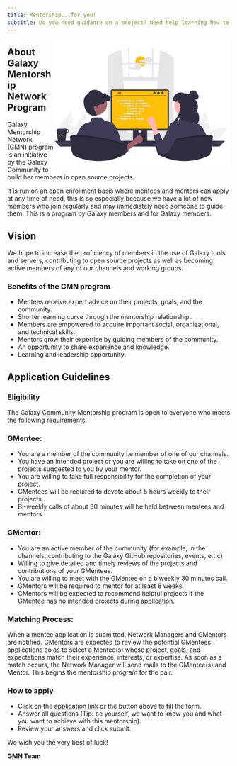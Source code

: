 ```yaml
---
title: Mentorship...for you!
subtitle: Do you need guidance on a project? Need help learning how to contribute to open source? Guidance in settling into the Galaxy ecosystem? More?
---
```


<img src="./assets/images/illustration.png" alt="Illustration." width="400"  align="right" />

## About Galaxy Mentorship Network Program

Galaxy Mentorship Network (GMN) program is an initiative by the Galaxy Community to build her members in open source projects. 

It is run on an open enrollment basis where mentees and mentors can apply at any time of need, this is so especially because we have a lot of new members who join regularly and may immediately need someone to guide them. This is a program by Galaxy members and for Galaxy members.

## Vision

 We hope to increase the proficiency of members in the use of Galaxy tools and servers, contributing to open source projects as well as becoming active members of any of our channels and working groups.

### Benefits of the GMN program

- Mentees receive expert advice on their projects, goals, and the community.
- Shorter learning curve through the mentorship relationship.
- Members are empowered to acquire important social, organizational, and technical skills.
- Mentors grow their expertise by guiding members of the community.
- An opportunity to share experience and knowledge.
- Learning and leadership opportunity.

## Application Guidelines

### Eligibility

The Galaxy Community Mentorship program is open to everyone who meets the following requirements:

### GMentee:

- You are a member of the community i.e member of one of our channels.
- You have an intended project or you are willing to take on one of the projects suggested to you by your mentor.
- You are willing to take full responsibility for the completion of your project.
- GMentees will be required to devote about 5 hours weekly to their projects.
- Bi-weekly calls of about 30 minutes will be held between mentees and mentors.

### GMentor:

- You are an active member of the community (for example, in the channels, contributing to the Galaxy GitHub repositories, events, e.t.c)
- Willing to give detailed and timely reviews of the projects and contributions of your GMentees.
- You are willing to meet with the GMentee on a biweekly 30 minutes call.
- GMentors will be required to mentor for at least 8 weeks.
- GMentors will be expected to recommend helpful projects if the GMentee has no intended projects during application.

### Matching Process:

When a mentee application is submitted, Network Managers and GMentors are notified. GMentors are expected to review the potential GMentees' applications so as to select a Mentee(s) whose project, goals, and expectations match their experience, interests, or expertise.
As soon as a match occurs, the Network Manager will send mails to the GMentee(s) and Mentor. This begins the mentorship program for the pair.

### How to apply

- Click on the [application link](https://docs.google.com/forms/d/e/1FAIpQLSe1dvCiTgazF2Mx7BveFWpZAHbtqUQKa-zO-naYXojc0gmXPQ/viewform?usp=sf_link) or the button above  to fill the form.
- Answer all questions (Tip: be yourself, we want to know you and what you want to achieve with this mentorship).
- Review your answers and click submit.

We wish you the very best of luck!

**GMN Team**


